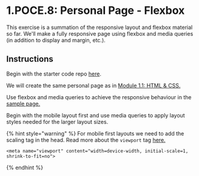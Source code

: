 # 1.POCE.8: Personal Page - Flexbox

This exercise is a summation of the responsive layout and flexbox material so far. We'll make a fully responsive page using flexbox and media queries \(in addition to display and margin, etc.\).

## Instructions

Begin with the starter code repo [here](https://github.com/rocketacademy/base-css-bootcamp).

We will create the same personal page as in [Module 1.1: HTML & CSS.](https://github.com/rocketacademy/bootcamp-docs/tree/3fd8abcb5c9a6dd371abd3702eb056a04bbf7e47/1-frontend-basics/1.1-html-and-css#html-css-exercise-personal-page)

Use flexbox and media queries to achieve the responsive behaviour in the [sample page.](https://codepen.io/freeCodeCamp/full/zNBOYG)

Begin with the mobile layout first and use media queries to apply layout styles needed for the larger layout sizes.

{% hint style="warning" %}
For mobile first layouts we need to add the scaling tag in the head. Read more about the `viewport` tag [here.](https://developer.mozilla.org/en-US/docs/Web/HTML/Viewport_meta_tag)

```markup
<meta name="viewport" content="width=device-width, initial-scale=1, shrink-to-fit=no">
```
{% endhint %}

